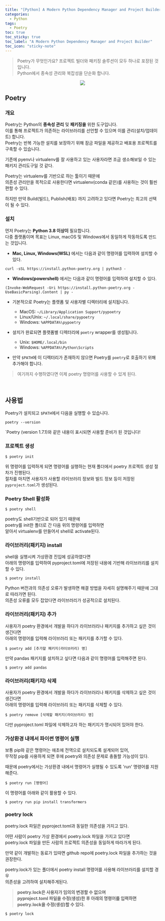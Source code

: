 ```yaml
---
title: "[Python] A Modern Python Dependency Manager and Project Builder"
categories:
  - Python
tags:
  - Poetry
toc: true
toc_sticky: true
toc_label: "A Modern Python Dependency Manager and Project Builder"
toc_icon: "sticky-note"
---
```


> Poetry가 무엇인가요? 프로젝트 빌더와 패키징 솔루션이 모두 하나로 포장된 것입니다.<br>
> Python에서 종속성 관리와 복잡성을 단순화 합니다.

<p align="center">
  <img src="https://github.com/leechanwoo-kor/leechanwoo-kor.github.io/assets/55765292/8fabf3ad-e07f-47ff-ac0d-ed95f1f64c9a">
</p>

## Poetry

### 개요

Poetry는 Python의 **종속성 관리** 및 **패키징을** 위한 도구입니다.<br>
이를 통해 프로젝트가 의존하는 라이브러리를 선언할 수 있으며 이를 관리(설치/업데이트) 합니다.<br>
Poetry는 반복 가능한 설치를 보장하기 위해 잠금 파일을 제공하고 배포용 프로젝트를 구축할 수 있습니다.

기존에 pyenv나 virtualenv를 잘 사용하고 있는 사용자라면 조금 생소해보일 수 있는 패키지 관리도구일 것 같다.

Poetry는 virtualenv를 기반으로 하는 툴이기 때문에<br>
의존성 관리만을 목적으로 사용한다면 virtualenv(conda 같은)를 사용하는 것이 훨씬 편할 수 있다.

하지만 만약 Build(빌드), Publish(배포) 까지 고려하고 있다면 Poetry는 최고의 선택이 될 수 있다.

### 설치

먼저 Poetry는 **Python 3.8 이상이** 필요합니다.<br>
다중 플랫폼이며 목표는 Linux, macOS 및 Windows에서 동일하게 작동하도록 만드는 것입니다.

- **Mac, Linux, Windows(WSL)** 에서는 다음과 같이 명령어를 입력하여 설치할 수 있다.

```
curl -sSL https://install.python-poetry.org | python3 -
```

- **Windows(powershell)** 에서는 다음과 같이 명령어를 입력하여 설치할 수 있다.

```
(Invoke-WebRequest -Uri https://install.python-poetry.org -UseBasicParsing).Content | py -
```

- 기본적으로 Poetry는 플랫폼 및 사용자별 디렉터리에 설치됩니다.
  - MacOS: `~/Library/Application Support/pypoetry`
  - Linux/Unix: `~/.local/share/pypoetry`
  - Windows: `%APPDATA%\pypoetry`

- 설치가 완료되면 플랫폼별 디렉터리에 `poetry` wrapper를 생성됩니다.
  - Unix: `$HOME/.local/bin`
  - Windows: `%APPDATA%\Python\Scripts`

- 만약 `$PATH`에 이 디렉터리가 존재하지 않으면 Poetry를 `poetry`로 호출하기 위해 추가해야 합니다.

> 여기까지 수행하였다면 이제 poetry 명령어를 사용할 수 있게 된다.

<br>

## 사용법

Poetry가 설치되고 `$PATH`에서 다음을 실행할 수 있습니다.

```
poetry --version
```

`Poetry (version 1.7.1)와 같은 내용이 표시되면 사용할 준비가 된 것입니다!

### 프로젝트 생성

```
$ poetry init
```

위 명령어를 입력하게 되면 명령어를 실행하는 현재 폴더에서 poetry 프로젝트 생성 절차가 진행된다.<br>
절차를 마치면 사용자가 사용할 라이브러리 정보와 빌드 정보 등이 저장된 `pyproject.toml`가 생성된다.

### Poetry Shell 활성화

```
$ poetry shell
```

poetry도 shell기반으로 되어 있기 때문에<br>
poetry를 init한 폴더로 간 다음 위의 명령어를 입력하면<br>
알아서 virtualenv를 만들어서 shell로 activate된다.


### 라이브러리(패키지) install

shell을 실행시켜 가상환경 진입에 성공하였다면<br>
아래의 명령어를 입력하여 pyproject.toml에 저장된 내용에 기반해 라이브러리를 설치할 수 있다.

```
$ poetry install
```

Python 버전과의 의존성 오류가 발생하면 해결 방법을 자세히 설명해주기 때문에 그대로 따라가면 된다.<br>
의존성 오류를 모두 잡았다면 라이브러리가 성공적으로 설치된다.

### 라이브러리(패키지) 추가

사용자가 poetry 환경에서 개발을 하다가 라이브러리나 패키지를 추가하고 싶은 것이 생긴다면<br>
아래의 명령어를 입력해 라이브러리 또는 패키지를 추가할 수 있다.

```
$ poetry add [추가할 패키지(라이브러리) 명]
```

만약 pandas 패키지를 설치하고 싶다면 다음과 같이 명령어를 입력해주면 된다.

```
$ poetry add pandas
```

### 라이브러리(패키지) 삭제

사용자가 poetry 환경에서 개발을 하다가 라이브러리나 패키지를 삭제하고 싶은 것이 생긴다면<br>
아래의 명령어를 입력해 라이브러리 또는 패키지를 삭제할 수 있다.

```
$ poetry remove [삭제할 패키지(라이브러리) 명]
```

다만 pyproject.toml 파일에 삭제하고자 하는 패키지가 명시되어 있어야 한다.

### 가상환경 내에서 파이썬 명령어 실행

보통 pip와 같은 명령어는 애초에 전역으로 설치되도록 설계되어 있어,<br>
무작정 pip를 사용하게 되면 후에 poetry와 의존성 문제로 충돌할 가능성이 있다.

때문에 poetry에서는 가상환경 내에서 명령어가 실행될 수 있도록 'run' 명령어를 지원해준다.

```
$ poetry run [명령어]
```

이 명령어를 아래와 같이 활용할 수 있다.

```
$ poetry run pip install transformers
```

### poetry lock

poetry.lock 파일은 pyproject.toml과 동일한 의존성을 가지고 있다.

어떤 사람이 poetry 가상 환경에서 poetry.lock 파일을 가지고 있다면<br>
poetry.lock 파일을 만든 사람의 프로젝트 의존성을 동일하게 따라가게 된다.

만약 같이 개발하는 동료가 있따면 github repo에 poetry.lock 파일을 추가하는 것을 권장한다.

poetry.lock가 있는 폴더에서 poetry install 명령어를 사용해 라이브러리를 설치할 경우<br>
의존성을 고려하여 설치해주게된다.

> **poetry.lock은 사용자가 임의의 변경할 수 없으며<br>
> pyproject.toml 파일을 수정(생성)한 후 아래의 명령어를 입력하면 poetry.lock을 수정(생성)할 수 있다.**

```
$ poetry lock
```